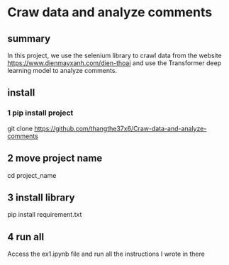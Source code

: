 # Craw data and analyze comments

## summary 
In this project, we use the selenium library to crawl data from the website https://www.dienmayxanh.com/dien-thoai and use the Transformer deep learning model to analyze comments.


## install

### 1 pip install project
git clone https://github.com/thangthe37x6/Craw-data-and-analyze-comments

## 2 move project name

cd project_name 

## 3 install library

pip install requirement.txt

## 4 run all 

Access the ex1.ipynb file and run all the instructions I wrote in there
